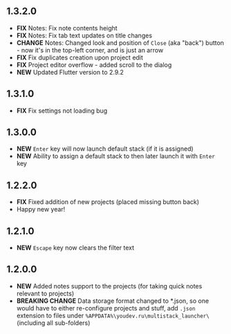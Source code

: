 ## 1.3.2.0
- **FIX** Notes: Fix note contents height
- **FIX** Notes: Fix tab text updates on title changes
- **CHANGE** Notes: Changed look and position of `Close` (aka "back") button - now it's in the top-left corner, and is just an arrow
- **FIX** Fix duplicates creation upon project edit
- **FIX** Project editor overflow - added scroll to the dialog
- **NEW** Updated Flutter version to 2.9.2

## 1.3.1.0
- **FIX** Fix settings not loading bug

## 1.3.0.0
- **NEW** `Enter` key will now launch default stack (if it is assigned)
- **NEW** Ability to assign a default stack to then later launch it with `Enter` key

## 1.2.2.0
- **FIX** Fixed addition of new projects (placed missing button back)
- Happy new year!

## 1.2.1.0
- **NEW** `Escape` key now clears the filter text

## 1.2.0.0
- **NEW** Added notes support to the projects (for taking quick notes relevant to projects)
- **BREAKING CHANGE** Data storage format changed to *.json, so one would have to either re-configure projects and stuff, add `.json` extension to files under `%APPDATA%\youdev.ru\multistack_launcher\` (including all sub-folders)